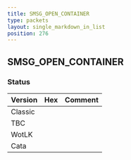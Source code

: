 ```yaml
---
title: SMSG_OPEN_CONTAINER
type: packets
layout: single_markdown_in_list
position: 276
---
```


## SMSG_OPEN_CONTAINER

### Status

Version | Hex | Comment
---------- | ---------- | ---------- 
Classic |  |  
TBC |  |  
WotLK |  |  
Cata |  |  
